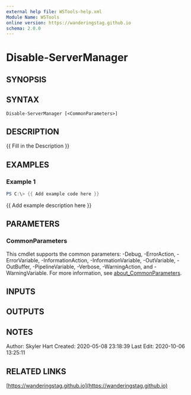 ```yaml
---
external help file: WSTools-help.xml
Module Name: WSTools
online version: https://wanderingstag.github.io
schema: 2.0.0
---
```


# Disable-ServerManager

## SYNOPSIS

## SYNTAX

```
Disable-ServerManager [<CommonParameters>]
```

## DESCRIPTION
{{ Fill in the Description }}

## EXAMPLES

### Example 1
```powershell
PS C:\> {{ Add example code here }}
```

{{ Add example description here }}

## PARAMETERS

### CommonParameters
This cmdlet supports the common parameters: -Debug, -ErrorAction, -ErrorVariable, -InformationAction, -InformationVariable, -OutVariable, -OutBuffer, -PipelineVariable, -Verbose, -WarningAction, and -WarningVariable. For more information, see [about_CommonParameters](http://go.microsoft.com/fwlink/?LinkID=113216).

## INPUTS

## OUTPUTS

## NOTES
Author: Skyler Hart
Created: 2020-05-08 23:18:39
Last Edit: 2020-10-06 13:25:11

## RELATED LINKS

[https://wanderingstag.github.io](https://wanderingstag.github.io)


